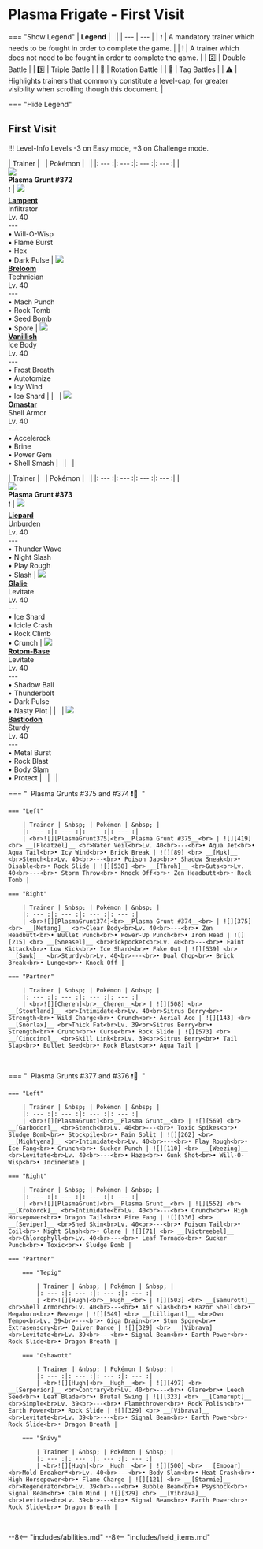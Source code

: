 # Plasma Frigate - First Visit

=== "Show Legend"
    | __Legend__ | &nbsp; |
    | --- | --- |
    | :exclamation: | A mandatory trainer which needs to be fought in order to complete the game. |
    | :grey_exclamation: | A trainer which does not need to be fought in order to complete the game. |
    | :two:  | Double Battle | 
    |  :three:  | Triple Battle |
    | :arrows_counterclockwise:  | Rotation Battle |
    | :handshake: | Tag Battles |
    | :warning: | Highlights trainers that commonly constitute a level-cap, for greater visibility when scrolling though this document. |

=== "Hide Legend"
&nbsp;

## First Visit

!!! Level-Info
    Levels -3 on Easy mode, +3 on Challenge mode.

| Trainer | &nbsp; | Pokémon | &nbsp; |
|: --- :|: --- :|: --- :|: --- :|
| <br>![][PlasmaGrunt372]<br>__Plasma Grunt #372__<br>:exclamation:  | ![][608] <br> __[Lampent]__ <br>Infiltrator<br>Lv. 40<br>---<br>• Will-O-Wisp<br>• Flame Burst<br>• Hex<br>• Dark Pulse | ![][286] <br> __[Breloom]__ <br>Technician<br>Lv. 40<br>---<br>• Mach Punch<br>• Rock Tomb<br>• Seed Bomb<br>• Spore | ![][583] <br> __[Vanillish]__ <br>Ice Body<br>Lv. 40<br>---<br>• Frost Breath<br>• Autotomize<br>• Icy Wind<br>• Ice Shard |
| &nbsp; | ![][139] <br> __[Omastar]__ <br>Shell Armor<br>Lv. 40<br>---<br>• Accelerock<br>• Brine<br>• Power Gem<br>• Shell Smash | &nbsp; | &nbsp; |

| Trainer | &nbsp; | Pokémon | &nbsp; |
|: --- :|: --- :|: --- :|: --- :|
| <br>![][PlasmaGrunt373]<br>__Plasma Grunt #373__<br>:exclamation:  | ![][510] <br> __[Liepard]__ <br>Unburden<br>Lv. 40<br>---<br>• Thunder Wave<br>• Night Slash<br>• Play Rough<br>• Slash | ![][362] <br> __[Glalie]__ <br>Levitate<br>Lv. 40<br>---<br>• Ice Shard<br>• Icicle Crash<br>• Rock Climb<br>• Crunch | ![][479] <br> __[Rotom-Base]__ <br>Levitate<br>Lv. 40<br>---<br>• Shadow Ball<br>• Thunderbolt<br>• Dark Pulse<br>• Nasty Plot |
| &nbsp; | ![][411] <br> __[Bastiodon]__ <br>Sturdy<br>Lv. 40<br>---<br>• Metal Burst<br>• Rock Blast<br>• Body Slam<br>• Protect | &nbsp; | &nbsp; |

=== "&nbsp; Plasma Grunts #375 and #374 :exclamation::handshake: &nbsp;"

    === "Left"
    
        | Trainer | &nbsp; | Pokémon | &nbsp; |
        |: --- :|: --- :|: --- :|: --- :|
        | <br>![][PlasmaGrunt375]<br>__Plasma Grunt #375__<br> | ![][419] <br> __[Floatzel]__ <br>Water Veil<br>Lv. 40<br>---<br>• Aqua Jet<br>• Aqua Tail<br>• Icy Wind<br>• Brick Break | ![][89] <br> __[Muk]__ <br>Stench<br>Lv. 40<br>---<br>• Poison Jab<br>• Shadow Sneak<br>• Disable<br>• Rock Slide | ![][538] <br> __[Throh]__ <br>Guts<br>Lv. 40<br>---<br>• Storm Throw<br>• Knock Off<br>• Zen Headbutt<br>• Rock Tomb |
        
    === "Right"
    
        | Trainer | &nbsp; | Pokémon | &nbsp; |
        |: --- :|: --- :|: --- :|: --- :|
        | <br>![][PlasmaGrunt374]<br>__Plasma Grunt #374__<br> | ![][375] <br> __[Metang]__ <br>Clear Body<br>Lv. 40<br>---<br>• Zen Headbutt<br>• Bullet Punch<br>• Power-Up Punch<br>• Iron Head | ![][215] <br> __[Sneasel]__ <br>Pickpocket<br>Lv. 40<br>---<br>• Faint Attack<br>• Low Kick<br>• Ice Shard<br>• Fake Out | ![][539] <br> __[Sawk]__ <br>Sturdy<br>Lv. 40<br>---<br>• Dual Chop<br>• Brick Break<br>• Lunge<br>• Knock Off |
        
    === "Partner"
    
        | Trainer | &nbsp; | Pokémon | &nbsp; |
        |: --- :|: --- :|: --- :|: --- :|
        | <br>![][Cheren]<br>__Cheren__<br> | ![][508] <br> __[Stoutland]__ <br>Intimidate<br>Lv. 40<br>Sitrus Berry<br>• Strength<br>• Wild Charge<br>• Crunch<br>• Aerial Ace | ![][143] <br> __[Snorlax]__ <br>Thick Fat<br>Lv. 39<br>Sitrus Berry<br>• Strength<br>• Crunch<br>• Curse<br>• Rock Slide | ![][573] <br> __[Cinccino]__ <br>Skill Link<br>Lv. 39<br>Sitrus Berry<br>• Tail Slap<br>• Bullet Seed<br>• Rock Blast<br>• Aqua Tail |
        
    
&nbsp;

=== "&nbsp; Plasma Grunts #377 and #376 :exclamation::handshake: &nbsp;"

    === "Left"
    
        | Trainer | &nbsp; | Pokémon | &nbsp; |
        |: --- :|: --- :|: --- :|: --- :|
        | <br>![][PlasmaGrunt]<br>__Plasma Grunt__<br> | ![][569] <br> __[Garbodor]__ <br>Stench<br>Lv. 40<br>---<br>• Toxic Spikes<br>• Sludge Bomb<br>• Stockpile<br>• Pain Split | ![][262] <br> __[Mightyena]__ <br>Intimidate<br>Lv. 40<br>---<br>• Play Rough<br>• Ice Fang<br>• Crunch<br>• Sucker Punch | ![][110] <br> __[Weezing]__ <br>Levitate<br>Lv. 40<br>---<br>• Haze<br>• Gunk Shot<br>• Will-O-Wisp<br>• Incinerate |
        
    === "Right"
    
        | Trainer | &nbsp; | Pokémon | &nbsp; |
        |: --- :|: --- :|: --- :|: --- :|
        | <br>![][PlasmaGrunt]<br>__Plasma Grunt__<br> | ![][552] <br> __[Krokorok]__ <br>Intimidate<br>Lv. 40<br>---<br>• Crunch<br>• High Horsepower<br>• Dragon Tail<br>• Fire Fang | ![][336] <br> __[Seviper]__ <br>Shed Skin<br>Lv. 40<br>---<br>• Poison Tail<br>• Coil<br>• Night Slash<br>• Glare | ![][71] <br> __[Victreebel]__ <br>Chlorophyll<br>Lv. 40<br>---<br>• Leaf Tornado<br>• Sucker Punch<br>• Toxic<br>• Sludge Bomb |
        
    === "Partner"
    
        === "Tepig"
        
            | Trainer | &nbsp; | Pokémon | &nbsp; |
            |: --- :|: --- :|: --- :|: --- :|
            | <br>![][Hugh]<br>__Hugh__<br> | ![][503] <br> __[Samurott]__ <br>Shell Armor<br>Lv. 40<br>---<br>• Air Slash<br>• Razor Shell<br>• Megahorn<br>• Revenge | ![][549] <br> __[Lilligant]__ <br>Own Tempo<br>Lv. 39<br>---<br>• Giga Drain<br>• Stun Spore<br>• Extrasensory<br>• Quiver Dance | ![][329] <br> __[Vibrava]__ <br>Levitate<br>Lv. 39<br>---<br>• Signal Beam<br>• Earth Power<br>• Rock Slide<br>• Dragon Breath |
            
        === "Oshawott"
        
            | Trainer | &nbsp; | Pokémon | &nbsp; |
            |: --- :|: --- :|: --- :|: --- :|
            | <br>![][Hugh]<br>__Hugh__<br> | ![][497] <br> __[Serperior]__ <br>Contrary<br>Lv. 40<br>---<br>• Glare<br>• Leech Seed<br>• Leaf Blade<br>• Brutal Swing | ![][323] <br> __[Camerupt]__ <br>Simple<br>Lv. 39<br>---<br>• Flamethrower<br>• Rock Polish<br>• Earth Power<br>• Rock Slide | ![][329] <br> __[Vibrava]__ <br>Levitate<br>Lv. 39<br>---<br>• Signal Beam<br>• Earth Power<br>• Rock Slide<br>• Dragon Breath |
            
        === "Snivy"
        
            | Trainer | &nbsp; | Pokémon | &nbsp; |
            |: --- :|: --- :|: --- :|: --- :|
            | <br>![][Hugh]<br>__Hugh__<br> | ![][500] <br> __[Emboar]__ <br>Mold Breaker*<br>Lv. 40<br>---<br>• Body Slam<br>• Heat Crash<br>• High Horsepower<br>• Flame Charge | ![][121] <br> __[Starmie]__ <br>Regenerator<br>Lv. 39<br>---<br>• Bubble Beam<br>• Psyshock<br>• Signal Beam<br>• Calm Mind | ![][329] <br> __[Vibrava]__ <br>Levitate<br>Lv. 39<br>---<br>• Signal Beam<br>• Earth Power<br>• Rock Slide<br>• Dragon Breath |
            
        
    
&nbsp;





--8<-- "includes/abilities.md"
--8<-- "includes/held_items.md"

[PlasmaGrunt372]: ../img/Trainers/Plasma_Grunt_Male.gif
[608]: ../img/animated/608.gif
[Lampent]: ../pokemons/608/
[286]: ../img/animated/286.gif
[Breloom]: ../pokemons/286/
[583]: ../img/animated/583.gif
[Vanillish]: ../pokemons/583/
[139]: ../img/animated/139.gif
[Omastar]: ../pokemons/139/
[PlasmaGrunt373]: ../img/Trainers/Plasma_Grunt_Male.gif
[510]: ../img/animated/510.gif
[Liepard]: ../pokemons/510/
[362]: ../img/animated/362.gif
[Glalie]: ../pokemons/362/
[479]: ../img/animated/479.gif
[Rotom-Base]: ../pokemons/479/
[411]: ../img/animated/411.gif
[Bastiodon]: ../pokemons/411/
[PlasmaGrunt375]: ../img/Trainers/Plasma_Grunt_Male.gif
[419]: ../img/animated/419.gif
[Floatzel]: ../pokemons/419/
[89]: ../img/animated/89.gif
[Muk]: ../pokemons/089/
[538]: ../img/animated/538.gif
[Throh]: ../pokemons/538/
[PlasmaGrunt374]: ../img/Trainers/Plasma_Grunt_Male.gif
[375]: ../img/animated/375.gif
[Metang]: ../pokemons/375/
[215]: ../img/animated/215.gif
[Sneasel]: ../pokemons/215/
[539]: ../img/animated/539.gif
[Sawk]: ../pokemons/539/
[Cheren]: ../img/Trainers/Cheren.gif
[508]: ../img/animated/508.gif
[Stoutland]: ../pokemons/508/
[143]: ../img/animated/143.gif
[Snorlax]: ../pokemons/143/
[573]: ../img/animated/573.gif
[Cinccino]: ../pokemons/573/
[PlasmaGrunt]: ../img/Trainers/Plasma_Grunt_Male.gif
[569]: ../img/animated/569.gif
[Garbodor]: ../pokemons/569/
[262]: ../img/animated/262.gif
[Mightyena]: ../pokemons/262/
[110]: ../img/animated/110.gif
[Weezing]: ../pokemons/110/
[552]: ../img/animated/552.gif
[Krokorok]: ../pokemons/552/
[336]: ../img/animated/336.gif
[Seviper]: ../pokemons/336/
[71]: ../img/animated/71.gif
[Victreebel]: ../pokemons/071/
[Hugh]: ../img/Trainers/Hugh.gif
[503]: ../img/animated/503.gif
[Samurott]: ../pokemons/503/
[549]: ../img/animated/549.gif
[Lilligant]: ../pokemons/549/
[329]: ../img/animated/329.gif
[Vibrava]: ../pokemons/329/
[497]: ../img/animated/497.gif
[Serperior]: ../pokemons/497/
[323]: ../img/animated/323.gif
[Camerupt]: ../pokemons/323/
[500]: ../img/animated/500.gif
[Emboar]: ../pokemons/500/
[121]: ../img/animated/121.gif
[Starmie]: ../pokemons/121/